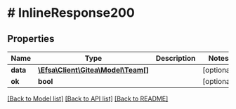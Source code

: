 # # InlineResponse200

## Properties

Name | Type | Description | Notes
------------ | ------------- | ------------- | -------------
**data** | [**\Efsa\Client\Gitea\Model\Team[]**](Team.md) |  | [optional]
**ok** | **bool** |  | [optional]

[[Back to Model list]](../../README.md#models) [[Back to API list]](../../README.md#endpoints) [[Back to README]](../../README.md)

